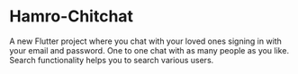 # Hamro-Chitchat
A new Flutter project where you chat with your loved ones signing in with your email and password. One to one chat with as many people as you like. Search functionality helps you to search various users.
